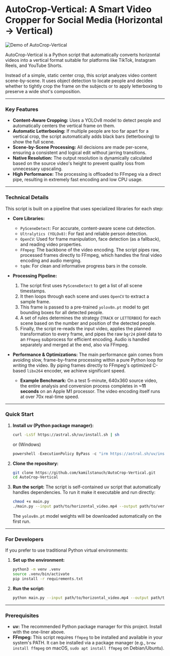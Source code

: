 # AutoCrop-Vertical: A Smart Video Cropper for Social Media (Horizontal -> Vertical)

![Demo of AutoCrop-Vertical](https://github.com/kamilstanuch/Autocrop-vertical/blob/main/churchil_queen_vertical_short.gif?raw=true)

AutoCrop-Vertical is a Python script that automatically converts horizontal videos into a vertical format suitable for platforms like TikTok, Instagram Reels, and YouTube Shorts.

Instead of a simple, static center crop, this script analyzes video content scene-by-scene. It uses object detection to locate people and decides whether to tightly crop the frame on the subjects or to apply letterboxing to preserve a wide shot's composition.

---

### Key Features

*   **Content-Aware Cropping:** Uses a YOLOv8 model to detect people and automatically centers the vertical frame on them.
*   **Automatic Letterboxing:** If multiple people are too far apart for a vertical crop, the script automatically adds black bars (letterboxing) to show the full scene.
*   **Scene-by-Scene Processing:** All decisions are made per-scene, ensuring a consistent and logical edit without jarring transitions.
*   **Native Resolution:** The output resolution is dynamically calculated based on the source video's height to prevent quality loss from unnecessary upscaling.
*   **High Performance:** The processing is offloaded to FFmpeg via a direct pipe, resulting in extremely fast encoding and low CPU usage.

---

### Technical Details

This script is built on a pipeline that uses specialized libraries for each step:

*   **Core Libraries:**
    *   `PySceneDetect`: For accurate, content-aware scene cut detection.
    *   `Ultralytics (YOLOv8)`: For fast and reliable person detection.
    *   `OpenCV`: Used for frame manipulation, face detection (as a fallback), and reading video properties.
    *   `FFmpeg`: The backbone of the video encoding. The script pipes raw, processed frames directly to FFmpeg, which handles the final video encoding and audio merging.
    *   `tqdm`: For clean and informative progress bars in the console.

*   **Processing Pipeline:**
    1.  The script first uses `PySceneDetect` to get a list of all scene timestamps.
    2.  It then loops through each scene and uses `OpenCV` to extract a sample frame.
    3.  This frame is passed to a pre-trained `yolov8n.pt` model to get bounding boxes for all detected people.
    4.  A set of rules determines the strategy (`TRACK` or `LETTERBOX`) for each scene based on the number and position of the detected people.
    5.  Finally, the script re-reads the input video, applies the planned transformation to every frame, and pipes the raw `bgr24` pixel data to an `FFmpeg` subprocess for efficient encoding. Audio is handled separately and merged at the end, also via FFmpeg.

*   **Performance & Optimizations:**
    The main performance gain comes from avoiding slow, frame-by-frame processing within a pure Python loop for *writing* the video. By piping frames directly to FFmpeg's optimized C-based `libx264` encoder, we achieve significant speed.

    *   **Example Benchmark:** On a test 5-minute, 640x360 source video, the entire analysis and conversion process completes in **~11 seconds** on an Apple M1 processor. The video encoding itself runs at over 70x real-time speed.

---

### Quick Start

1.  **Install uv (Python package manager):**
    ```bash
    curl -LsSf https://astral.sh/uv/install.sh | sh
    ```
    or (Windows)
    ```powershell
    powershell -ExecutionPolicy ByPass -c "irm https://astral.sh/uv/install.ps1 | iex"

2.  **Clone the repository:**
    ```bash
    git clone https://github.com/kamilstanuch/AutoCrop-Vertical.git
    cd AutoCrop-Vertical
    ```

3.  **Run the script:**
    The script is self-contained uv script that automatically handles dependencies.
    To run it make it executable and run directly:
    ```bash
    chmod +x main.py
    ./main.py --input path/to/horizontal_video.mp4 --output path/to/vertical_video.mp4
    ```

    The `yolov8n.pt` model weights will be downloaded automatically on the first run.

---

### For Developers

If you prefer to use traditional Python virtual environments:

1.  **Set up the environment:**
    ```bash
    python3 -m venv .venv
    source .venv/bin/activate
    pip install -r requirements.txt
    ```

2.  **Run the script:**
    ```bash
    python main.py --input path/to/horizontal_video.mp4 --output path/to/vertical_video.mp4
    ```

---

### Prerequisites

*   **uv:** The recommended Python package manager for this project. Install with the one-liner above.
*   **FFmpeg:** This script requires `ffmpeg` to be installed and available in your system's PATH. It can be installed via a package manager (e.g., `brew install ffmpeg` on macOS, `sudo apt install ffmpeg` on Debian/Ubuntu).